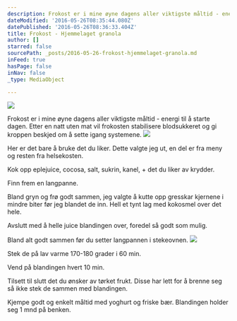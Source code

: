 ```yaml
---
description: Frokost er i mine øyne dagens aller viktigste måltid - energi til å starte dagen. Etter en natt uten mat vil frokosten stabilisere blodsukkeret og gi kroppen beskjed om å sette igang systemene.
dateModified: '2016-05-26T08:35:44.080Z'
datePublished: '2016-05-26T08:36:33.404Z'
title: Frokost - Hjemmelaget granola
author: []
starred: false
sourcePath: _posts/2016-05-26-frokost-hjemmelaget-granola.md
inFeed: true
hasPage: false
inNav: false
_type: MediaObject

---
```

![](https://the-grid-user-content.s3-us-west-2.amazonaws.com/78ebe392-6a49-4606-8624-a08dc6970aad.jpg)

Frokost er i mine øyne dagens aller viktigste måltid - energi til å starte dagen. Etter en natt uten mat vil frokosten stabilisere blodsukkeret og gi kroppen beskjed om å sette igang systemene.
![](https://the-grid-user-content.s3-us-west-2.amazonaws.com/1682c2ce-05eb-4d51-8f3a-30df79655fef.jpg)

Her er det bare å bruke det du liker. Dette valgte jeg ut, en del er fra meny og resten fra helsekosten.

Kok opp eplejuice, cocosa, salt, sukrin, kanel, + det du liker av krydder.

Finn frem en langpanne.

Bland gryn og frø godt sammen, jeg valgte å kutte opp gresskar kjernene i mindre biter før jeg blandet de inn. Hell et tynt lag med kokosmel over det hele.

Avslutt med å helle juice blandingen over, foredel så godt som mulig.

Bland alt godt sammen før du setter langpannen i stekeovnen.
![](https://the-grid-user-content.s3-us-west-2.amazonaws.com/9735dc6b-2fc8-465a-9e87-c42363a6fb8d.jpg)

Stek de på lav varme 170-180 grader i 60 min.

Vend på blandingen hvert 10 min.

Tilsett til slutt det du ønsker av tørket frukt. Disse har lett for å brenne seg så ikke stek de sammen med blandingen.

Kjempe godt og enkelt måltid med yoghurt og friske bær. Blandingen holder seg 1 mnd på benken.